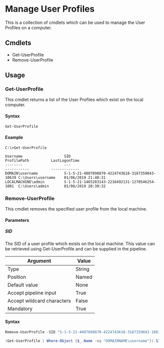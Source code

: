 # Manage User Profiles
This is a collection of cmdlets which can be used to manage the User Profiles on a computer.
## Cmdlets
* Get-UserProfile
* Remove-UserProfile
## Usage
### Get-UserProfile
This cmdlet returns a list of the User Profiles which exist on the local computer.
#### Syntax
```powershell
Get-UserProfile
```
#### Example
```
C:\>Get-UserProfile

Username                   SID                                             ProfilePath          LastLogonTime
--------                   ---                                             -----------          -------------
DOMAIN\username            S-1-5-21-4007898870-4224743618-3187359043-10639 C:\Users\username    01/06/2019 21:48:31
LOCALMACHINE\admin         S-1-5-21-1465283143-2216492131-1270546254-1001  C:\Users\admin       01/06/2019 20:30:32
```
### Remove-UserProfile
This cmdlet removes the specified user profile from the local machine.
#### Parameters
##### SID
The SID of a user profile which exists on the local machine.  This value can be retrieved using Get-UserProfile and can be supplied in the pipeline.

Argument | Value
--- | ---
Type | String
Position | Named
Default value | None
Accept pipeline input | True
Accept wildcard characters | False
Mandatory | True
#### Syntax
```powershell
Remove-UserProfile -SID "S-1-5-21-4007898870-4224743618-3187359043-10639"
```
```powershell
(Get-UserProfile | Where-Object {$_.Name -eq "DOMAINNAME\username"}).SID | Remove-UserProfile
```